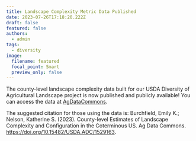 ```yaml
---
title: Landscape Complexity Metric Data Published
date: 2023-07-26T17:18:20.222Z
draft: false
featured: false
authors:
  - admin
tags:
  - diversity
image:
  filename: featured
  focal_point: Smart
  preview_only: false
---
```

T﻿he county-level landscape complexity data built for our USDA Diversity of Agricultural Landscape project is now published and publicly available! You can access the data at [AgDataCommons](https://data.nal.usda.gov/dataset/county-level-estimates-landscape-complexity-and-configuration-coterminous-us).

T﻿he suggested citation for those using the data is:
Burchfield, Emily K.; Nelson, Katherine S. (2023). County-level Estimates of Landscape Complexity and Configuration in the Coterminous US. Ag Data Commons. https://doi.org/10.15482/USDA.ADC/1529163.
